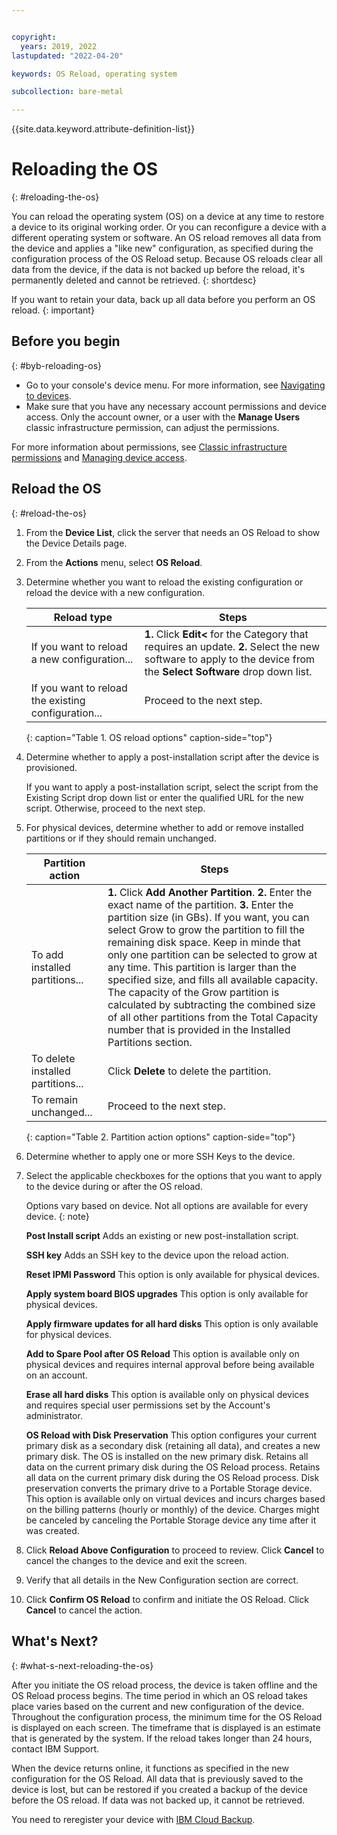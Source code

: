 ```yaml
---


copyright:
  years: 2019, 2022
lastupdated: "2022-04-20"

keywords: OS Reload, operating system

subcollection: bare-metal

---
```


{{site.data.keyword.attribute-definition-list}}

#  Reloading the OS
{: #reloading-the-os}

You can reload the operating system (OS) on a device at any time to restore a device to its original working order. Or you can reconfigure a device with a different operating system or software. An OS reload removes all data from the device and applies a "like new" configuration, as specified during the configuration process of the OS Reload setup. Because OS reloads clear all data from the device, if the data is not backed up before the reload, it's permanently deleted and cannot be retrieved.
{: shortdesc}

If you want to retain your data, back up all data before you perform an OS reload.
{: important}

## Before you begin
{: #byb-reloading-os}

* Go to your console's device menu. For more information, see [Navigating to devices](/docs/bare-metal?topic=virtual-servers-navigating-devices).
* Make sure that you have any necessary account permissions and device access. Only the account owner, or a user with the **Manage Users** classic infrastructure permission, can adjust the permissions.

For more information about permissions, see [Classic infrastructure permissions](/docs/iam?topic=iam-infrapermission#infrapermission) and [Managing device access](/docs/virtual-servers?topic=virtual-servers-managing-device-access).

## Reload the OS
{: #reload-the-os}

1. From the **Device List**, click the server that needs an OS Reload to show the Device Details page.
2. From the **Actions** menu, select **OS Reload**.
3. Determine whether you want to reload the existing configuration or reload the device with a new configuration.

   | Reload type | Steps |
   |-------------|-------|
   | If you want to reload a new configuration... | **1.** Click **Edit<** for the Category that requires an update. **2.** Select the new software to apply to the device from the **Select Software** drop down list. |  
   | If you want to reload the existing configuration... | Proceed to the next step. |
   {: caption="Table 1. OS reload options" caption-side="top"}

4. Determine whether to apply a post-installation script after the device is provisioned.

   If you want to apply a post-installation script, select the script from the Existing Script drop down list or enter the qualified URL for the new script.  Otherwise, proceed to the next step.

5. For physical devices, determine whether to add or remove installed partitions or if they should remain unchanged.

   | Partition action | Steps |
   |------------------|-------|
   | To add installed partitions... | **1.** Click **Add Another Partition**. **2.** Enter the exact name of the partition. **3.** Enter the partition size (in GBs). If you want, you can select Grow to grow the partition to fill the remaining disk space. Keep in minde that only one partition can be selected to grow at any time. This partition is larger than the specified size, and fills all available capacity. The capacity of the Grow partition is calculated by subtracting the combined size of all other partitions from the Total Capacity number that is provided in the Installed Partitions section. |
   | To delete installed partitions... | Click **Delete** to delete the partition. |
   | To remain unchanged... | Proceed to the next step. |
   {: caption="Table 2. Partition action options" caption-side="top"}

6. Determine whether to apply one or more SSH Keys to the device.

7. Select the applicable checkboxes for the options that you want to apply to the device during or after the OS reload.

   Options vary based on device. Not all options are available for every device.
   {: note}
   
   **Post Install script** Adds an existing or new post-installation script.
   
   **SSH key** Adds an SSH key to the device upon the reload action.
   
   **Reset IPMI Password** This option is only available for physical devices.
   
   **Apply system board BIOS upgrades** This option is only available for physical devices.
   
   **Apply firmware updates for all hard disks** This option is only available for physical devices.
   
   **Add to Spare Pool after OS Reload** This option is available only on physical devices and requires internal approval before being available on an account.
   
   **Erase all hard disks** This option is available only on physical devices and requires special user permissions set by the Account's administrator.
   
   **OS Reload with Disk Preservation** This option configures your current primary disk as a secondary disk (retaining all data), and creates a new primary disk. The OS is installed on the new primary disk. Retains all data on the current primary disk during the OS Reload process. Retains all data on the current primary disk during the OS Reload process. Disk preservation converts the primary drive to a Portable Storage device. This option is available only on virtual devices and incurs charges based on the billing patterns (hourly or monthly) of the device. Charges might be canceled by canceling the Portable Storage device any time after it was created.

8. Click **Reload Above Configuration** to proceed to review. Click **Cancel** to cancel the changes to the device and exit the screen.

9. Verify that all details in the New Configuration section are correct.  

10. Click **Confirm OS Reload** to confirm and initiate the OS Reload. Click **Cancel** to cancel the action.

## What's Next?
{: #what-s-next-reloading-the-os}

After you initiate the OS reload process, the device is taken offline and the OS Reload process begins.
The time period in which an OS reload takes place varies based on the current and new configuration of the device.
Throughout the configuration process, the minimum time for the OS Reload is displayed on each screen.
The timeframe that is displayed is an estimate that is generated by the system. If the reload takes longer than 24 hours, contact IBM Support.

When the device returns online, it functions as specified in the new configuration for the OS Reload. All data that is previously saved to the device is lost, but can be restored if you created a backup of the device before the OS reload. If data was not backed up, it cannot be retrieved.

You need to reregister your device with [IBM Cloud Backup](/docs/Backup?topic=Backup-getting-started).
